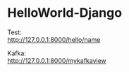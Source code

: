 # HelloWorld-Django

Test:  
http://127.0.0.1:8000/hello/name

Kafka:   
http://127.0.0.1:8000/mykafkaview

